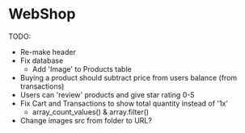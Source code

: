 # WebShop

TODO:
* Re-make header
* Fix database
  * Add 'Image' to Products table
* Buying a product should subtract price from users balance (from transactions)
* Users can 'review' products and give star rating 0-5
* Fix Cart and Transactions to show total quantity instead of '1x'
  * array_count_values() & array.filter()
* Change images src from folder to URL?
